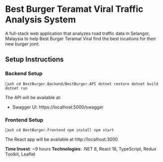 #  Best Burger Teramat Viral Traffic Analysis System

A full-stack web application that analyzes road traffic data in Selangor, Malaysia to help Best Burger Teramat Viral find the best locations for their new burger joint.


##  Setup Instructions

### Backend Setup
`ash
cd BestBurger.Backend/BestBurger.API
dotnet restore
dotnet build
dotnet run
`

The API will be available at:
- Swagger UI: https://localhost:5000/swagger

### Frontend Setup
`ash
cd BestBurger.Frontend
npm install
npm start
`

The React app will be available at http://localhost:3000

**Time Invest**: ~9 hours
**Technologies**: .NET 8, React 18, TypeScript, Redux Toolkit, Leaflet 
